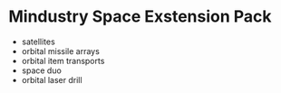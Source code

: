 # Mindustry Space Exstension Pack
- satellites
- orbital missile arrays 
- orbital item transports 
- space duo
- orbital laser drill
